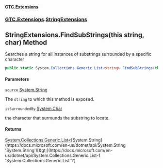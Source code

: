 #### [GTC.Extensions](GTC.Extensions.md 'GTC.Extensions')
### [GTC.Extensions](GTC.Extensions.md#GTC.Extensions 'GTC.Extensions').[StringExtensions](GTC.Extensions.md#GTC.Extensions.StringExtensions 'GTC.Extensions.StringExtensions')

## StringExtensions.FindSubStrings(this string, char) Method

Searches a string for all instances of substrings surrounded by a specific character

```csharp
public static System.Collections.Generic.List<string> FindSubStrings(this string source, char isSurroundedBy);
```
#### Parameters

<a name='GTC.Extensions.StringExtensions.FindSubStrings(thisstring,char).source'></a>

`source` [System.String](https://docs.microsoft.com/en-us/dotnet/api/System.String 'System.String')

The `string` to which this method is exposed.

<a name='GTC.Extensions.StringExtensions.FindSubStrings(thisstring,char).isSurroundedBy'></a>

`isSurroundedBy` [System.Char](https://docs.microsoft.com/en-us/dotnet/api/System.Char 'System.Char')

the character that surrounds the substring to locate.

#### Returns
[System.Collections.Generic.List&lt;](https://docs.microsoft.com/en-us/dotnet/api/System.Collections.Generic.List-1 'System.Collections.Generic.List`1')[System.String](https://docs.microsoft.com/en-us/dotnet/api/System.String 'System.String')[&gt;](https://docs.microsoft.com/en-us/dotnet/api/System.Collections.Generic.List-1 'System.Collections.Generic.List`1')